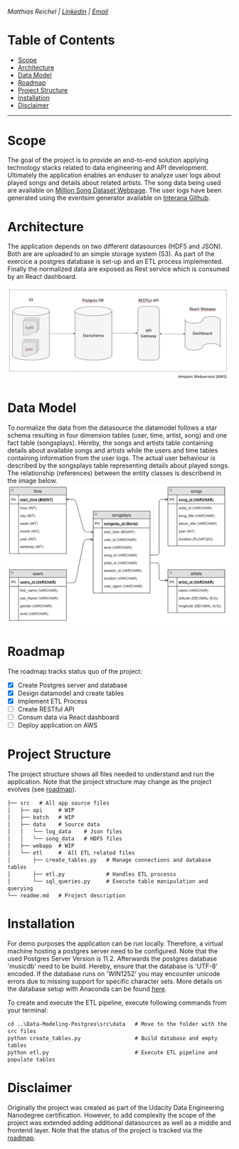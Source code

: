 ###### Matthias Reichel |	[Linkedin](https://www.linkedin.com/in/matthiasreichel/) | [Email](mailto:Matthias.K.Reichel@gmail.com)


# Table of Contents

- [Scope](#scope)
- [Architecture](#architecture)
- [Data Model](#data-model)
- [Roadmap](#roadmap)
- [Project Structure](#project-structure)
- [Installation](#installation)
- [Disclaimer](#disclaimer)

___

# Scope

The goal of the project is to provide an end-to-end solution applying technology stacks related to data engineering and API
development. Ultimately the application enables an enduser to analyze user logs about played songs and details about related artists. 
The song data being used are available on <a href="http://millionsongdataset.com/pages/getting-dataset/" target="_blank">Million Song Dataset Webpage</a>. 
The user logs have been generated using the eventsim generator available on <a href="https://github.com/Interana/eventsim" target="_blank">Interana Github</a>.

# Architecture

The application depends on two different datasources (HDF5 and JSON). Both are are uploaded to an simple storage system (S3). As part of the exercice a postgres
database is set-up and an ETL process implemented. Finally the normalized data are exposed as Rest service which is consumed by an React dashboard.

![alt Image not available](https://raw.githubusercontent.com/MatthiasReichel/Data-Modeling-Postgres/master/img/Architecture.PNG)

# Data Model

To normalize the data from the datasource the datamodel follows a star schema resulting in four dimension tables (user, time, artist, song) 
and one fact table (songsplays). Hereby, the songs and artists table containing details about available songs and artists while the 
users and time tables containing information from the user logs. The actual user behaviour is described by the songsplays table representing
details about played songs. The relationship (references) between the entity classes is describend in the image below.
![alt Image not available](https://raw.githubusercontent.com/MatthiasReichel/Data-Modeling-Postgres/master/img/Datamodel.PNG)


# Roadmap

The roadmap tracks status quo of the project:

- [x] Create Postgres server and database
- [x] Design datamodel and create tables
- [x] Implement ETL Process
- [ ] Create RESTful API
- [ ] Consum data via React dashboard
- [ ] Deploy application on AWS

# Project Structure

The project structure shows all files needed to understand and run the application. Note that
the project structure may change as the project evolves (see [roadmap](#roadmap)).

```
├── src   # All app source files 
│   ├── api     # WIP
│   ├── batch   # WIP
│   ├── data    # Source data
│   │   └── log_data    # Json files
│   │   └── song_data   # HDF5 files
│   ├── webapp  # WIP
│   └── etl     #  All ETL related files
│       ├── create_tables.py   # Manage connections and database tables
│       ├── etl.py             # Handles ETL processs
│       └── sql_queries.py     # Execute table manipulation and querying
└── readme.md   # Project description
```

# Installation

For demo purposes the application can be run locally. Therefore, a virtual machine hosting a postgres server
need to be configured. Note that the used Postgres Server Version is 11.2. Afterwards the postgres database 'musicdb' need to be build.
Hereby, ensure that the database is 'UTF-8' encoded. If the database runs on 'WIN1252' you may encounter unicode errors due 
to missing support for specific character sets. More details on the database setup with Anaconda can 
be found <a href="https://medium.com/@FranckPachot/postgresql-and-jupyter-notebook-e7b68cb6427d" target="_blank">here</a>.

To create and execute the ETL pipeline, execute following commands from your terminal:

```
cd ..\Data-Modeling-Postgres\src\data   # Move to the folder with the src files
python create_tables.py                 # Build database and empty tables
python etl.py                           # Execute ETL pipeline and populate tables
```

# Disclaimer

Originally the project was created as part of the Udacity Data Engineering Nanodegree certification. However, to add complexity the scope
of the project was extended adding additional datasources as well as a middle and frontend layer.
Note that the status of the project is tracked via the [roadmap](#roadmap).